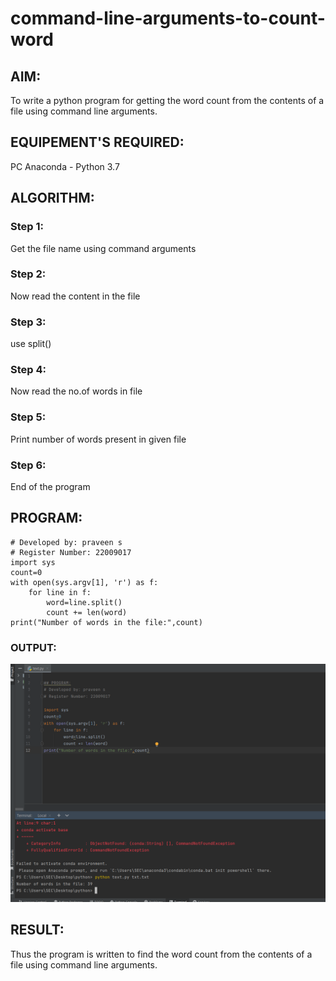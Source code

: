 # command-line-arguments-to-count-word
## AIM:
To write a python program for getting the word count from the contents of a file using command line arguments.
## EQUIPEMENT'S REQUIRED: 
PC
Anaconda - Python 3.7
## ALGORITHM: 
### Step 1:
Get the file name using command arguments
### Step 2: 
 Now read the content in the file
### Step 3: 
use split()
### Step 4:  
Now read the no.of words in file
### Step 5: 
Print number of words present in given file
### Step 6: 
End of the program
## PROGRAM:
```
# Developed by: praveen s
# Register Number: 22009017
import sys
count=0
with open(sys.argv[1], 'r') as f:
    for line in f:
        word=line.split()
        count += len(word)
print("Number of words in the file:",count)
```

### OUTPUT:
![eig](sys.png)

## RESULT:
Thus the program is written to find the word count from the contents of a file using command line arguments.
